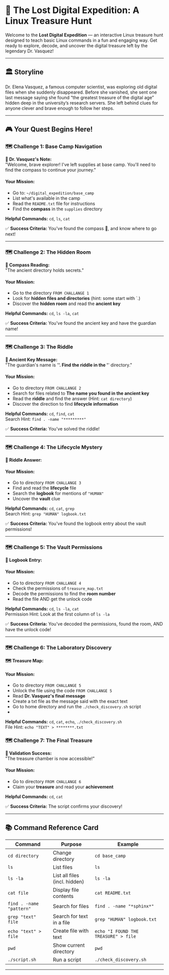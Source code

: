 # 🧭 The Lost Digital Expedition: A Linux Treasure Hunt

Welcome to the **Lost Digital Expedition** — an interactive Linux treasure hunt designed to teach basic Linux commands in a fun and engaging way. Get ready to explore, decode, and uncover the digital treasure left by the legendary Dr. Vasquez!

---

## 🏛️ Storyline

Dr. Elena Vasquez, a famous computer scientist, was exploring old digital files when she suddenly disappeared. Before she vanished, she sent one last message saying she found “the greatest treasure of the digital age” hidden deep in the university’s research servers. She left behind clues for anyone clever and brave enough to follow her steps.

---

## 🎮 Your Quest Begins Here!

### 🗺️ Challenge 1: Base Camp Navigation

**📝 Dr. Vasquez's Note:**  
"Welcome, brave explorer! I've left supplies at base camp. You'll need to find the compass to continue your journey."

#### Your Mission:
- Go to: `~/digital_expedition/base_camp`
- List what's available in the camp
- Read the `README.txt` file for instructions
- Find the **compass** in the `supplies` directory

**Helpful Commands:** `cd`, `ls`, `cat`

✅ **Success Criteria:** You've found the compass 🧭, and know where to go next!

---

### 🗺️ Challenge 2: The Hidden Room

**🧭 Compass Reading:**  
"The ancient directory holds secrets."

#### Your Mission:
- Go to the directory `FROM CHALLANGE 1`
- Look for **hidden files and directories** (hint: some start with `.)
- Discover the **hidden room** and read the **ancient key**

**Helpful Commands:** `cd`, `ls -la`, `cat`

✅ **Success Criteria:** You've found the ancient key and have the guardian name!

---

### 🗺️ Challenge 3: The Riddle

**🔑 Ancient Key Message:**  
"The guardian's name is '******'. Find the riddle in the '******' directory."

#### Your Mission:
- Go to directory `FROM CHALLANGE 2`
- Search for files related to **The name you found in the ancient key**
- Read the **riddle** and find the answer (Hint: `cat directory`)
- Discover the direction to find **lifecycle information**

**Helpful Commands:** `cd`, `find`, `cat`  
Search Hint: `find . -name "*********"`

✅ **Success Criteria:** You’ve solved the riddle!

---

### 🗺️ Challenge 4: The Lifecycle Mystery

**🧠 Riddle Answer:**  

#### Your Mission:
- Go to directory `FROM CHALLANGE 3`
- Find and read the **lifecycle** file
- Search the **logbook** for mentions of `"HUMAN"`
- Uncover the **vault** clue

**Helpful Commands:** `cd`, `cat`, `grep`  
Search Hint: `grep "HUMAN" logbook.txt`

✅ **Success Criteria:** You've found the logbook entry about the vault permissions!

---

### 🗺️ Challenge 5: The Vault Permissions

**📖 Logbook Entry:**  

#### Your Mission:
- Go to directory `FROM CHALLANGE 4`
- Check the permissions of `treasure_map.txt`
- Decode the permissions to find the **room number**
- Read the file AND get the unlock code

**Helpful Commands:** `cd`, `ls -la`, `cat`  
Permission Hint: Look at the first column of `ls -la`

✅ **Success Criteria:** You've decoded the permissions, found the room, AND have the unlock code!

---

### 🗺️ Challenge 6: The Laboratory Discovery

**🗺️ Treasure Map:**  

#### Your Mission:
- Go to directory `FROM CHALLANGE 5`
- Unlock the file using the code `FROM CHALLANGE 5`
- Read **Dr. Vasquez's final message**
- Create a txt file as the message said with the exact text
- Go to home directory and run the `./check_discovery.sh` script
- 
**Helpful Commands:** `cd`, `cat`, `echo`, `./check_discovery.sh`  
File Hint: `echo "TEXT" > ********.txt`

### 🗺️ Challenge 7: The Final Treasure

**🎉 Validation Success:**  
"The treasure chamber is now accessible!"

#### Your Mission:
- Go to directory `FROM CHALLANGE 6`
- Claim your **treasure** and read your **achievement**

**Helpful Commands:** `cd`, `cat`

✅ **Success Criteria:** The script confirms your discovery!


---

## 📚 Command Reference Card

| Command                  | Purpose                            | Example                                |
|--------------------------|------------------------------------|----------------------------------------|
| `cd directory`           | Change directory                   | `cd base_camp`                         |
| `ls`                     | List files                         | `ls`                                   |
| `ls -la`                 | List all files (incl. hidden)      | `ls -la`                               |
| `cat file`               | Display file contents              | `cat README.txt`                       |
| `find . -name "pattern"` | Search for files                   | `find . -name "*sphinx*"`              |
| `grep "text" file`       | Search for text in a file          | `grep "HUMAN" logbook.txt`             |
| `echo "text" > file`     | Create file with text              | `echo "I FOUND THE TREASURE" > file`   |
| `pwd`                    | Show current directory             | `pwd`                                  |
| `./script.sh`            | Run a script                       | `./check_discovery.sh`                 |

---
